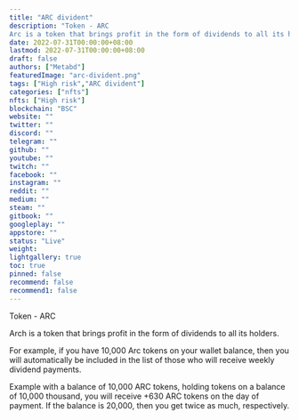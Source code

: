 ```yaml
---
title: "ARC divident"
description: "Token - ARC
Arc is a token that brings profit in the form of dividends to all its holders."
date: 2022-07-31T00:00:00+08:00
lastmod: 2022-07-31T00:00:00+08:00
draft: false
authors: ["Metabd"]
featuredImage: "arc-divident.png"
tags: ["High risk","ARC divident"]
categories: ["nfts"]
nfts: ["High risk"]
blockchain: "BSC"
website: ""
twitter: ""
discord: ""
telegram: ""
github: ""
youtube: ""
twitch: ""
facebook: ""
instagram: ""
reddit: ""
medium: ""
steam: ""
gitbook: ""
googleplay: ""
appstore: ""
status: "Live"
weight: 
lightgallery: true
toc: true
pinned: false
recommend: false
recommend1: false
---
```

<p>Token - ARC</p>
<p>Arch is a token that brings profit in the form of dividends to all its holders.</p>
<p>For example, if you have 10,000 Arc tokens on your wallet balance, then you will automatically be included in the list of those who will receive weekly dividend payments.</p>
<p>Example with a balance of 10,000 ARC tokens, holding tokens on a balance of 10,000 thousand, you will receive +630 ARC tokens on the day of payment. If the balance is 20,000, then you get twice as much, respectively.</p>

